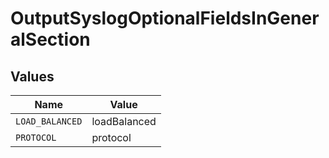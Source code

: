 # OutputSyslogOptionalFieldsInGeneralSection


## Values

| Name            | Value           |
| --------------- | --------------- |
| `LOAD_BALANCED` | loadBalanced    |
| `PROTOCOL`      | protocol        |